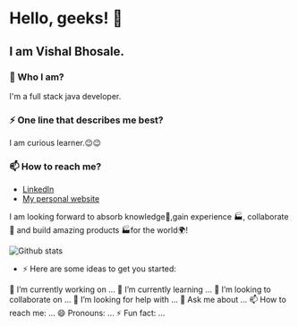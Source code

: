 

# Hello, geeks! 👋

## I am Vishal Bhosale. 



### 🌱 Who I am? 

 I'm a full stack java developer.



### ⚡ One line that describes me best? 
I am curious learner.😉😉

### 📫 How to reach me?

- [LinkedIn](www.linkedin.com/in/vishal-bhosale-541a19125) 
- [My personal website](http://vishalbhosale5.wordpress.com) 


 I am looking forward to absorb knowledge🧠,gain experience 🏭, collaborate🤝 and build amazing products 🏭for the world🌍!


![Github stats](https://github-readme-stats.vercel.app/api?username=VishalBhosale5)

- ⚡
Here are some ideas to get you started:


 🔭 I’m currently working on ...
🌱 I’m currently learning ...
 👯 I’m looking to collaborate on ...
 🤔 I’m looking for help with ...
 💬 Ask me about ...
 📫 How to reach me: ...
 😄 Pronouns: ...
⚡ Fun fact: ...




